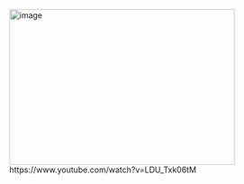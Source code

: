 <img width="400" height="276" alt="image" src="https://github.com/user-attachments/assets/b25e6d47-9f82-41d0-8c6a-4979e0b104c8" />
https://www.youtube.com/watch?v=LDU_Txk06tM
